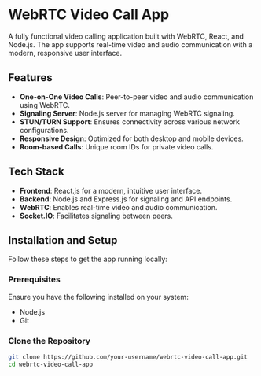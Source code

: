 # WebRTC Video Call App

A fully functional video calling application built with WebRTC, React, and Node.js. The app supports real-time video and audio communication with a modern, responsive user interface.

## Features

- **One-on-One Video Calls**: Peer-to-peer video and audio communication using WebRTC.
- **Signaling Server**: Node.js server for managing WebRTC signaling.
- **STUN/TURN Support**: Ensures connectivity across various network configurations.
- **Responsive Design**: Optimized for both desktop and mobile devices.
- **Room-based Calls**: Unique room IDs for private video calls.

## Tech Stack

- **Frontend**: React.js for a modern, intuitive user interface.
- **Backend**: Node.js and Express.js for signaling and API endpoints.
- **WebRTC**: Enables real-time video and audio communication.
- **Socket.IO**: Facilitates signaling between peers.

## Installation and Setup

Follow these steps to get the app running locally:

### Prerequisites
Ensure you have the following installed on your system:
- Node.js
- Git

### Clone the Repository
```bash
git clone https://github.com/your-username/webrtc-video-call-app.git
cd webrtc-video-call-app
